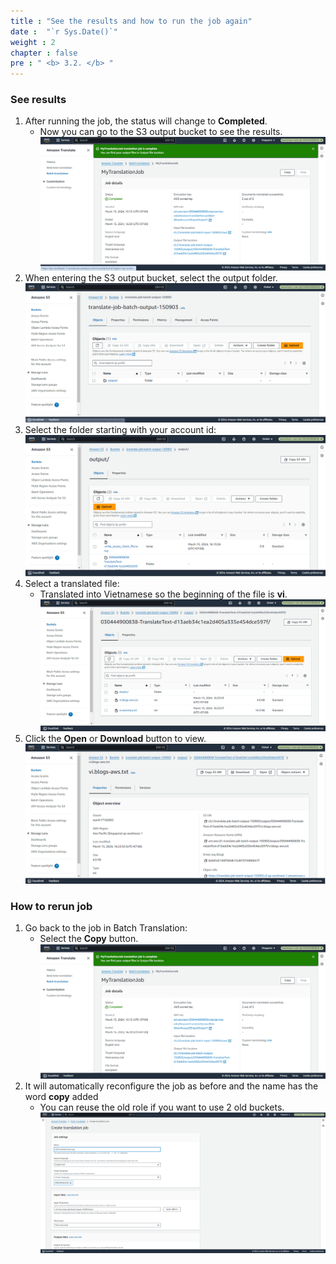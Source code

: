 ```yaml
---
title : "See the results and how to run the job again"
date :  "`r Sys.Date()`" 
weight : 2 
chapter : false
pre : " <b> 3.2. </b> "
---
```


### See results
1. After running the job, the status will change to **Completed**.
     + Now you can go to the S3 output bucket to see the results.
![bathjob](/images/3.connect/012-batchTranslate.png)
2. When entering the S3 output bucket, select the output folder.
![bathjob](/images/3.connect/013-batchTranslate.png)
3. Select the folder starting with your account id:
![bathjob](/images/3.connect/014-batchTranslate.png)
4. Select a translated file:
     + Translated into Vietnamese so the beginning of the file is **vi**.
![bathjob](/images/3.connect/015-batchTranslate.png)
5. Click the **Open** or **Download** button to view.
![bathjob](/images/3.connect/016-batchTranslate.png)

### How to rerun job
1. Go back to the job in Batch Translation:
     + Select the **Copy** button.
![bathjob](/images/3.connect/017-batchTranslate.png)
2. It will automatically reconfigure the job as before and the name has the word **copy** added
     + You can reuse the old role if you want to use 2 old buckets.
![bathjob](/images/3.connect/018-batchTranslate.png)